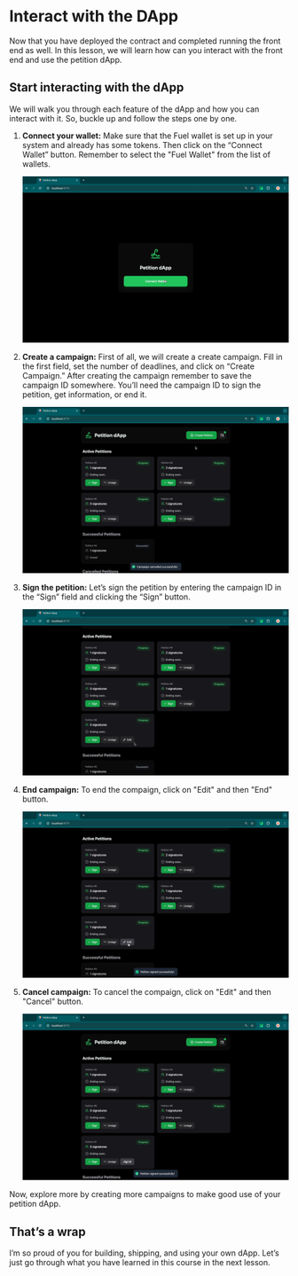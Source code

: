 # Interact with the DApp

Now that you have deployed the contract and completed running the front end as well. In this lesson, we will learn how can you interact with the front end and use the petition dApp.

## Start interacting with the dApp

We will walk you through each feature of the dApp and how you can interact with it. So, buckle up and follow the steps one by one.

1. **Connect your wallet:** Make sure that the Fuel wallet is set up in your system and already has some tokens. Then click on the “Connect Wallet” button. Remember to select the "Fuel Wallet" from the list of wallets.
    
    ![run-app-1.gif](https://raw.githubusercontent.com/0xmetaschool/Learning-Projects/refs/heads/main/assests_for_all/assets_for_petition_fuel/13.%20Interact%20With%20the%20DApp/connect-wallet.webp)
    

2. **Create a campaign:** First of all, we will create a create campaign. Fill in the first field, set the number of deadlines, and click on “Create Campaign.” After creating the campaign remember to save the campaign ID somewhere. You’ll need the campaign ID to sign the petition, get information, or end it.
    
    ![fuel-run-2-2.gif](https://raw.githubusercontent.com/0xmetaschool/Learning-Projects/refs/heads/main/assests_for_all/assets_for_petition_fuel/13.%20Interact%20With%20the%20DApp/create-petition.webp)
    

3. **Sign the petition:** Let’s sign the petition by entering the campaign ID in the “Sign” field and clicking the “Sign” button.
    
    ![fuel-run-3.gif](https://raw.githubusercontent.com/0xmetaschool/Learning-Projects/refs/heads/main/assests_for_all/assets_for_petition_fuel/13.%20Interact%20With%20the%20DApp/sign-petition.webp)
    
4. **End campaign:** To end the compaign, click on "Edit" and then "End" button.
    
    ![fuel-run-4.gif](https://raw.githubusercontent.com/0xmetaschool/Learning-Projects/refs/heads/main/assests_for_all/assets_for_petition_fuel/13.%20Interact%20With%20the%20DApp/end-compaign.webp)

4. **Cancel campaign:** To cancel the compaign, click on "Edit" and then "Cancel" button.
    
    ![fuel-run-4.gif](https://raw.githubusercontent.com/0xmetaschool/Learning-Projects/refs/heads/main/assests_for_all/assets_for_petition_fuel/13.%20Interact%20With%20the%20DApp/cancel-petition.webp)
    

Now, explore more by creating more campaigns to make good use of your petition dApp.

## That’s a wrap

I’m so proud of you for building, shipping, and using your own dApp. Let’s just go through what you have learned in this course in the next lesson.